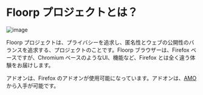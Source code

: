 # Floorp プロジェクトとは？

![image](https://user-images.githubusercontent.com/73892113/149747083-5e0757c1-03bf-4f35-990b-1a4f8d069574.png)



Floorp プロジェクトは、プライバシーを追求し、匿名性とウェブの公開性のバランスを追求する、プロジェクトのことです。Floorp ブラウザーは、Firefox ベースですが、Chromium ベースのようなUI、機能など、Firefox とは全く違う体験をお届けします。

アドオンは、Firefox のアドオンが使用可能になっています。アドオンは、<a href="https://addons.mozilla.org">AMO</a> から入手が可能です。
